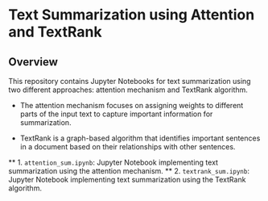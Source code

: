 # Text Summarization using Attention and TextRank

## Overview

This repository contains Jupyter Notebooks for text summarization using two different approaches: attention mechanism and TextRank algorithm.

- The attention mechanism focuses on assigning weights to different parts of the input text to capture important information for summarization.

- TextRank is a graph-based algorithm that identifies important sentences in a document based on their relationships with other sentences.



** 1. `attention_sum.ipynb`: Jupyter Notebook implementing text summarization using the attention mechanism.
** 2. `textrank_sum.ipynb`: Jupyter Notebook implementing text summarization using the TextRank algorithm.
